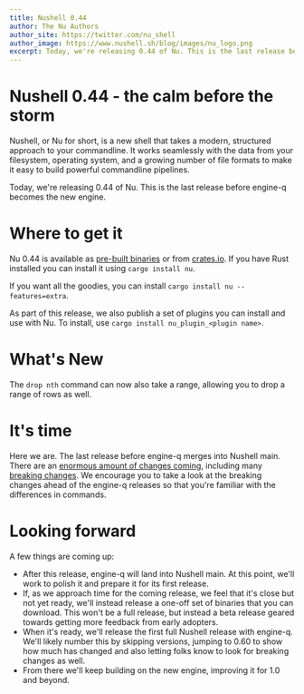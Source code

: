 ```yaml
---
title: Nushell 0.44
author: The Nu Authors
author_site: https://twitter.com/nu_shell
author_image: https://www.nushell.sh/blog/images/nu_logo.png
excerpt: Today, we're releasing 0.44 of Nu. This is the last release before engine-q becomes the new engine.
---
```


# Nushell 0.44 - the calm before the storm

Nushell, or Nu for short, is a new shell that takes a modern, structured approach to your commandline. It works seamlessly with the data from your filesystem, operating system, and a growing number of file formats to make it easy to build powerful commandline pipelines.

Today, we're releasing 0.44 of Nu. This is the last release before engine-q becomes the new engine.

<!-- more -->

# Where to get it

Nu 0.44 is available as [pre-built binaries](https://github.com/nushell/nushell/releases/tag/0.44.0) or from [crates.io](https://crates.io/crates/nu). If you have Rust installed you can install it using `cargo install nu`.

If you want all the goodies, you can install `cargo install nu --features=extra`.

As part of this release, we also publish a set of plugins you can install and use with Nu. To install, use `cargo install nu_plugin_<plugin name>`.

# What's New

The `drop nth` command can now also take a range, allowing you to drop a range of rows as well.

# It's time

Here we are. The last release before engine-q merges into Nushell main. There are an [enormous amount of changes coming](https://github.com/nushell/nushell/pull/4364), including many [breaking changes](https://github.com/nushell/nushell/issues/4305). We encourage you to take a look at the breaking changes ahead of the engine-q releases so that you're familiar with the differences in commands.

# Looking forward

A few things are coming up:

- After this release, engine-q will land into Nushell main. At this point, we'll work to polish it and prepare it for its first release.
- If, as we approach time for the coming release, we feel that it's close but not yet ready, we'll instead release a one-off set of binaries that you can download. This won't be a full release, but instead a beta release geared towards getting more feedback from early adopters.
- When it's ready, we'll release the first full Nushell release with engine-q. We'll likely number this by skipping versions, jumping to 0.60 to show how much has changed and also letting folks know to look for breaking changes as well.
- From there we'll keep building on the new engine, improving it for 1.0 and beyond.
